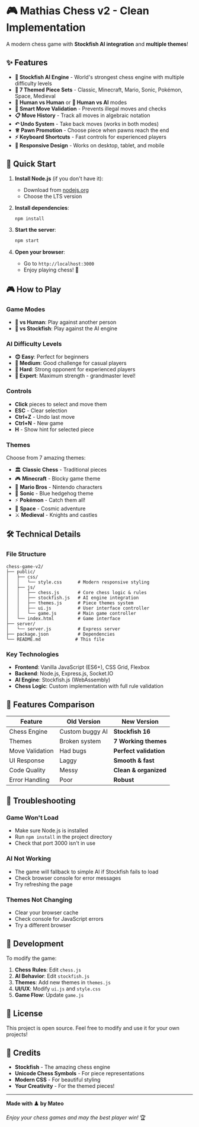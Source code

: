 # 🎮 Mathias Chess v2 - Clean Implementation

A modern chess game with **Stockfish AI integration** and **multiple themes**!

## ✨ Features

- **🤖 Stockfish AI Engine** - World's strongest chess engine with multiple difficulty levels
- **🎨 7 Themed Piece Sets** - Classic, Minecraft, Mario, Sonic, Pokémon, Space, Medieval
- **👥 Human vs Human** or **🤖 Human vs AI** modes
- **🎯 Smart Move Validation** - Prevents illegal moves and checks
- **📋 Move History** - Track all moves in algebraic notation
- **↶ Undo System** - Take back moves (works in both modes)
- **♕ Pawn Promotion** - Choose piece when pawns reach the end
- **⚡ Keyboard Shortcuts** - Fast controls for experienced players
- **📱 Responsive Design** - Works on desktop, tablet, and mobile

## 🚀 Quick Start

1. **Install Node.js** (if you don't have it):
   - Download from [nodejs.org](https://nodejs.org/)
   - Choose the LTS version

2. **Install dependencies**:
   ```bash
   npm install
   ```

3. **Start the server**:
   ```bash
   npm start
   ```

4. **Open your browser**:
   - Go to `http://localhost:3000`
   - Enjoy playing chess! 🎉

## 🎮 How to Play

### Game Modes
- **👥 vs Human**: Play against another person
- **🤖 vs Stockfish**: Play against the AI engine

### AI Difficulty Levels
- **😊 Easy**: Perfect for beginners
- **🤔 Medium**: Good challenge for casual players  
- **😤 Hard**: Strong opponent for experienced players
- **🧠 Expert**: Maximum strength - grandmaster level!

### Controls
- **Click** pieces to select and move them
- **ESC** - Clear selection
- **Ctrl+Z** - Undo last move
- **Ctrl+N** - New game
- **H** - Show hint for selected piece

### Themes
Choose from 7 amazing themes:
- 🏛️ **Classic Chess** - Traditional pieces
- 🎮 **Minecraft** - Blocky game theme
- 🍄 **Mario Bros** - Nintendo characters
- 💨 **Sonic** - Blue hedgehog theme
- ⚡ **Pokémon** - Catch them all!
- 🚀 **Space** - Cosmic adventure
- ⚔️ **Medieval** - Knights and castles

## 🛠️ Technical Details

### File Structure
```
chess-game-v2/
├── public/
│   ├── css/
│   │   └── style.css      # Modern responsive styling
│   ├── js/
│   │   ├── chess.js       # Core chess logic & rules
│   │   ├── stockfish.js   # AI engine integration
│   │   ├── themes.js      # Piece themes system
│   │   ├── ui.js          # User interface controller
│   │   └── game.js        # Main game controller
│   └── index.html         # Game interface
├── server/
│   └── server.js          # Express server
├── package.json           # Dependencies
└── README.md             # This file
```

### Key Technologies
- **Frontend**: Vanilla JavaScript (ES6+), CSS Grid, Flexbox
- **Backend**: Node.js, Express.js, Socket.IO
- **AI Engine**: Stockfish.js (WebAssembly)
- **Chess Logic**: Custom implementation with full rule validation

## 🎯 Features Comparison

| Feature | Old Version | New Version |
|---------|-------------|-------------|
| Chess Engine | Custom buggy AI | **Stockfish 16** |
| Themes | Broken system | **7 Working themes** |
| Move Validation | Had bugs | **Perfect validation** |
| UI Response | Laggy | **Smooth & fast** |
| Code Quality | Messy | **Clean & organized** |
| Error Handling | Poor | **Robust** |

## 🐛 Troubleshooting

### Game Won't Load
- Make sure Node.js is installed
- Run `npm install` in the project directory
- Check that port 3000 isn't in use

### AI Not Working
- The game will fallback to simple AI if Stockfish fails to load
- Check browser console for error messages
- Try refreshing the page

### Themes Not Changing
- Clear your browser cache
- Check console for JavaScript errors
- Try a different browser

## 🔧 Development

To modify the game:

1. **Chess Rules**: Edit `chess.js`
2. **AI Behavior**: Edit `stockfish.js` 
3. **Themes**: Add new themes in `themes.js`
4. **UI/UX**: Modify `ui.js` and `style.css`
5. **Game Flow**: Update `game.js`

## 📝 License

This project is open source. Feel free to modify and use it for your own projects!

## 🎉 Credits

- **Stockfish** - The amazing chess engine
- **Unicode Chess Symbols** - For piece representations
- **Modern CSS** - For beautiful styling
- **Your Creativity** - For the themed pieces!

---

**Made with ♟️ by Mateo**

*Enjoy your chess games and may the best player win!* 🏆